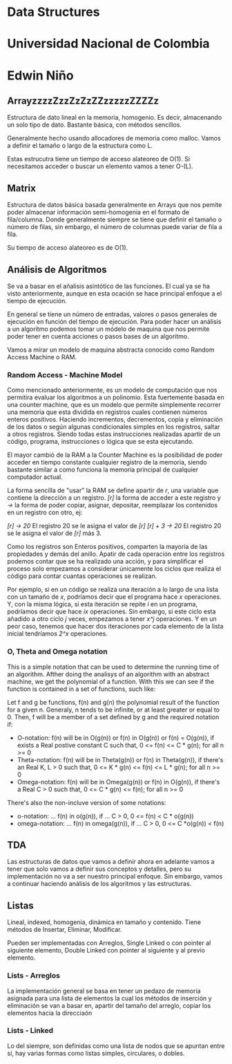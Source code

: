 # Data Structures 
# Universidad Nacional de Colombia
# Edwin Niño

## ArrayzzzzZzzZzZzZZzzzzzZZZZz

Estructura de dato lineal en la memoria, homogenio. Es decir, almacenando un solo tipo de dato. 
Bastante básica, con métodos sencillos.

Generalmente hecho usando allocadores de memoria como malloc.
Vamos a definir el tamaño o largo de la estructura como L.

Estas estrucutra tiene un tiempo de acceso alateoreo de O(1).
Si necesitamos acceder o buscar un elemento vamos a tener O-(L).

## Matrix

Estructura de datos básica basada generalmente en Arrays que nos pemite poder almacenar información semi-homogenia
en el formato de fila/columna. Donde generalmente siempre se tiene que definir el tamaño o número de filas, sin embargo,
el número de columnas puede variar de fila a fila.

Su tiempo de acceso alateoreo es de O(1).

## Análisis de Algoritmos

Se va a basar en el añalisis asintótico de las funciones. El cual ya se ha visto anteriormente, 
aunque en esta ocación se hace principal enfoque a el tiempo de ejecución.

En general se tiene un número de entradas, valores o pasos generales de ejecución en función del tiempo de ejecución.
Para poder hacer un análisis a un algoritmo podemos tomar un módelo de maquina que nos permite poder tener en cuenta 
acciones o pasos bases de un algoritmo.

Vamos a mirar un modelo de maquina abstracta conocido como Random Access Machine o RAM.

### Random Access - Machine Model
Como mencionado anteriormente, es un modelo de computación que nos permitira evaluar los algoritmos a un polinomio.
Esta fuertemente basada en una counter machine, que es un modelo que permite simplemente recorrer una memoria que esta 
dividida en registros cuales contienen números enteros positivos. Haciendo incrementos, decrementos, copia y eliminación de los datos
o según algunas condicionales simples en los registros, saltar a otros registros. Siendo todas estas instrucciones realizadas 
apartir de un código, programa, instrucciones o lógica que se esta ejecutando.

El mayor cambió de la RAM a la Counter Machine es la posibilidad de poder acceder en tiempo constante cualquier registro de la memoria,
siendo bastante similar a como funciona la memoria principal de cualquier computador actual.

La forma sencilla de "usar" la RAM se define apartir de _r_, una variable que contiene la dirección a un registro.
_[r]_ la forma de acceder a este registro y _->_ la forma de poder copiar, asignar, depositar, reemplazar los contenidos 
en un registro con otro, ej:

_[r] -> 20_
El registro 20 se le asigna el valor de _[r]_
_[r] + 3 -> 20_
El registro 20 se le asigna el valor de _[r]_ más 3.

Como los registros son Enteros positivos, comparten la mayoria de las propiedades y demás del anillo.
Apatir de cada operación entre los registros podemos contar que se ha realizado una acción, y para simplificar el proceso
solo empezamos a considerar únicamente los ciclos que realiza el código para contar cuantas operaciones se realizan.

Por ejemplo, si en un código se realiza una iteración a lo largo de una lista con un tamaño de _x_, podríamos decir que 
el programa hace _x_ operaciones. Y, con la misma lógica, si esta iteración se repite _i_ en un programa, podríamos 
decir que hace _ix_ operaciones. Sin embargo, si este ciclo esta añadido a otro ciclo _j_ veces, empezamos a tener _x^j_ operaciones.
Y en un peor caso, tenemos que hacer dos iteraciones por cada elemento de la lista inicial tendríamos _2^x_ operaciones.

### O, Theta and Omega notation
This is a simple notation that can be used to determine the running time of an algorithm. 
Afther doing the analisys of an algorithm with an abstract machine, we get the polynomial of a function.
With this we can see if the function is contained in a set of functions, such like:

Let f and g be functions, f(n) and g(n) the polynomial result of the function for a given n. Generaly, n tends to be infinite, or at least greater 
or equal to 0. Then, f will be a member of a set defined by g and the required notation if:

- O-notation: 
    f(n) will be in O(g(n)) or f(n) in O(g(n)) or f(n) = O(g(n)),
    if exists a Real postive constant C such that, 
    0 <= f(n) <= C * g(n); for all n >= 0
- Theta-notation: 
    f(n) will be in Theta(g(n)) or f(n) in Theta(g(n)),
    if there's an Real K, L > 0 such that,
    0 <= K * g(n) <= f(n) <= L * g(n); for all n >= 0
- Omega-notation:
    f(n) will be in Omega(g(n)) or f(n) in O(g(n)),
    if there's a Real C > 0 such that,
    0 <= C * g(n) <= f(n); for all n >= 0

There's also the non-incluve version of some notations:
- o-notation:
    ... f(n) in o(g(n)),
    if ... C > 0,
    0 <= f(n) < C * o(g(n))
- omega-notation:
    ... f(n) in omega(g(n)),
    if ... C > 0,
    0 <= C *o(g(n)) < f(n)

## TDA
Las estructuras de datos que vamos a definir ahora en adelante vamos a tener que 
solo vamos a definir sus conceptos y detalles, pero su implementación no va a ser nuestro principal 
enfoque. Sin embargo, vamos a continuar haciendo análisis de los algoritmos y las estructuras.

## Listas
Lineal, indexed, homogenia, dinámica en tamaño y contenido.
Tiene métodos de Insertar, Eliminar, Modificar.

Pueden ser implementadas con Arreglos, Single Linked o con pointer al siguiente elemento,
Double Linked con pointer al siguiente y al previo elemento.

### Lists - Arreglos
La implementación general se basa en tener un pedazo de memoria asignada para 
una lista de elementos la cual los métodos de inserción y eliminación se van a 
basar en, apartir del tamaño del arreglo, copiar los elementos hacia la direcciaón

### Lists - Linked
Lo del siempre, son definidas como una lista de nodos que se apuntan entre sí, hay varias formas como 
listas simples, circulares, o dobles.
